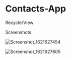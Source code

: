 # Contacts-App
RecyclerView

Screenshots

![Screenshot_1621627454](https://user-images.githubusercontent.com/64706463/119196861-88043980-ba8f-11eb-9888-282e5274e49b.png)

![Screenshot_1621627605](https://user-images.githubusercontent.com/64706463/119196866-8a669380-ba8f-11eb-9837-d30aeebfc122.png)

